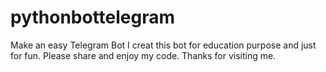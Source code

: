 # pythonbottelegram
Make an easy Telegram Bot
I creat this bot for education purpose and just for fun.
Please share and enjoy my code.
Thanks for visiting me.
